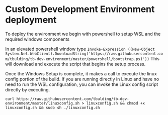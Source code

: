 # Custom Development Environment deployment

To deploy the environment we begin with powershell to setup WSL and the required windows components

In an elevated powershell window type 
`Invoke-Expression ((New-Object System.Net.WebClient).DownloadString('https://raw.githubusercontent.com/tbulding/tb-dev-environment/master/powershell/bootstrap.ps1'))`
This will download and execute the script that begins the setup process.

Once the Windows Setup is complete, it makes a call to execute the linux config portion of the build.
If you are running directly in Linux and have no need to run the WSL configuration, you can invoke the Linux config script directly by executing.

`curl https://raw.githubusercontent.com/tbulding/tb-dev-environment/master/linuxconfig.sh > linuxconfig.sh && chmod +x linuxconfig.sh && sudo sh ./linuxconfig.sh`
